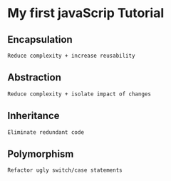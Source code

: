# My first javaScrip Tutorial
## Encapsulation
    Reduce complexity + increase reusability
## Abstraction
    Reduce complexity + isolate impact of changes
## Inheritance
    Eliminate redundant code
## Polymorphism
    Refactor ugly switch/case statements
